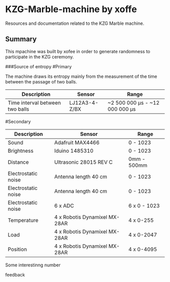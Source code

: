 # KZG-Marble-machine by xoffe

Resources and documentation related to the KZG Marble machine.

## Summary

This mpachine was built by xofee in order to generate randomness to participate in the KZG ceremony.

###Source of entropy
#Primary

The machine draws its entropy mainly from the measurement of the time between the passage of two balls.

| Description  | Sensor | Range |
| - | - | - |
|Time interval between two balls| LJ12A3-4-Z/BX|~2 500 000 μs - ~12 000 000 µs|

#Secondary

| Description  | Sensor | Range |
| - | - | - |
| Sound | Adafruit MAX4466 | 0 - 1023 |
| Brightness | Iduino 1485310 | 0 - 1023 |
| Distance | Ultrasonic 28015 REV C | 0mm - 500mm |
| Electrostatic noise | Antenna length 40 cm | 0 - 1023 |
| Electrostatic noise | Antenna length 40 cm | 0 - 1023 |
| Electrostatic noise | 6 x ADC | 6 x 0 - 1023 |
| Temperature | 4 x Robotis Dynamixel MX-28AR | 4 x 0-255 |
| Load | 4 x Robotis Dynamixel MX-28AR |  4 x 0-2047 |
| Position | 4 x Robotis Dynamixel MX-28AR | 4 x 0-4095|

Some interestinng number

feedback
